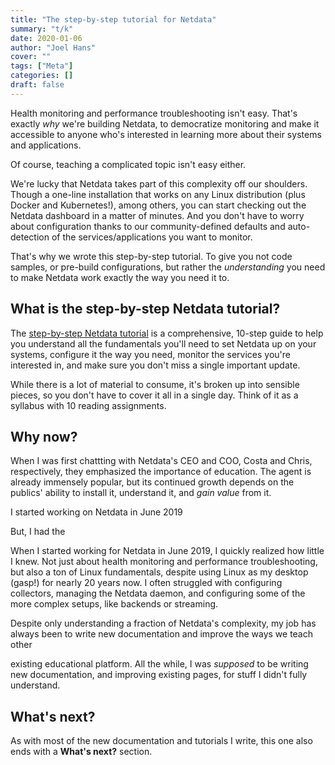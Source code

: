 ```yaml
---
title: "The step-by-step tutorial for Netdata" 
summary: "t/k" 
date: 2020-01-06
author: "Joel Hans" 
cover: "" 
tags: ["Meta"] 
categories: [] 
draft: false
---
```


Health monitoring and performance troubleshooting isn't easy. That's exactly _why_ we're building Netdata, to
democratize monitoring and make it accessible to anyone who's interested in learning more about their systems and
applications.

Of course, teaching a complicated topic isn't easy either.

We're lucky that Netdata takes part of this complexity off our shoulders. Though a one-line installation that works on
any Linux distribution (plus Docker and Kubernetes!), among others, you can start checking out the Netdata dashboard in
a matter of minutes. And you don't have to worry about configuration thanks to our community-defined defaults and
auto-detection of the services/applications you want to monitor.



That's why we wrote this step-by-step tutorial. To give you not code samples, or pre-build configurations, but rather
the _understanding_ you need to make Netdata work exactly the way you need it to.

## What is the step-by-step Netdata tutorial?

The [step-by-step Netdata tutorial](https://docs.netdata.cloud/docs/step-by-step/step-00/) is a comprehensive, 10-step
guide to help you understand all the fundamentals you'll need to set Netdata up on your systems, configure it the way
you need, monitor the services you're interested in, and make sure you don't miss a single important update.

While there is a lot of material to consume, it's broken up into sensible pieces, so you don't have to cover it all in a
single day. Think of it as a syllabus with 10 reading assignments.



## Why now?

When I was first chattting with Netdata's CEO and COO, Costa and Chris, respectively, they emphasized the importance of
education. The agent is already immensely popular, but its continued growth depends on the publics' ability to install it, understand it, and _gain value_ from it.

I started working on Netdata in June 2019


But, I had the 


When I started working for Netdata in June 2019, I quickly realized how little I knew. Not just about health monitoring
and performance troubleshooting, but also a ton of Linux fundamentals, despite using Linux as my desktop (gasp!) for
nearly 20 years now. I often struggled with configuring collectors, managing the Netdata daemon, and configuring some of
the more complex setups, like backends or streaming.

Despite only understanding a fraction of Netdata's complexity, my job has always been to write new documentation and improve the ways we teach other

existing educational platform. All the while, I was _supposed_ to be writing new documentation, and improving existing
pages, for stuff I didn't fully understand.

## What's next?

As with most of the new documentation and tutorials I write, this one also ends with a **What's next?** section.


